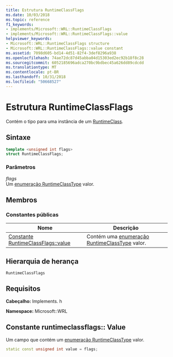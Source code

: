 ```yaml
---
title: Estrutura RuntimeClassFlags
ms.date: 10/03/2018
ms.topic: reference
f1_keywords:
- implements/Microsoft::WRL::RuntimeClassFlags
- implements/Microsoft::WRL::RuntimeClassFlags::value
helpviewer_keywords:
- Microsoft::WRL::RuntimeClassFlags structure
- Microsoft::WRL::RuntimeClassFlags::value constant
ms.assetid: 7098d605-bd14-4d51-82f4-3def8296a938
ms.openlocfilehash: 74ae72dc87d45abba04d15303ed2ec92b18f8c28
ms.sourcegitcommit: 6052185696adca270bc9bdbec45a626dd89cdcdd
ms.translationtype: MT
ms.contentlocale: pt-BR
ms.lasthandoff: 10/31/2018
ms.locfileid: "50668527"
---
```

# <a name="runtimeclassflags-structure"></a>Estrutura RuntimeClassFlags

Contém o tipo para uma instância de um [RuntimeClass](../windows/runtimeclass-class.md).

## <a name="syntax"></a>Sintaxe

```cpp
template <unsigned int flags>
struct RuntimeClassFlags;
```

### <a name="parameters"></a>Parâmetros

*flags*<br/>
Um [enumeração RuntimeClassType](../windows/runtimeclasstype-enumeration.md) valor.

## <a name="members"></a>Membros

### <a name="public-constants"></a>Constantes públicas

|Nome|Descrição|
|----------|-----------------|
|[Constante RuntimeClassFlags::value](#value-constant)|Contém uma [enumeração RuntimeClassType](../windows/runtimeclasstype-enumeration.md) valor.|

## <a name="inheritance-hierarchy"></a>Hierarquia de herança

`RuntimeClassFlags`

## <a name="requirements"></a>Requisitos

**Cabeçalho:** Implements. h

**Namespace:** Microsoft::WRL

## <a name="value-constant"></a>Constante runtimeclassflags:: Value

Um campo que contém um [enumeração RuntimeClassType](../windows/runtimeclasstype-enumeration.md) valor.

```cpp
static const unsigned int value = flags;
```
